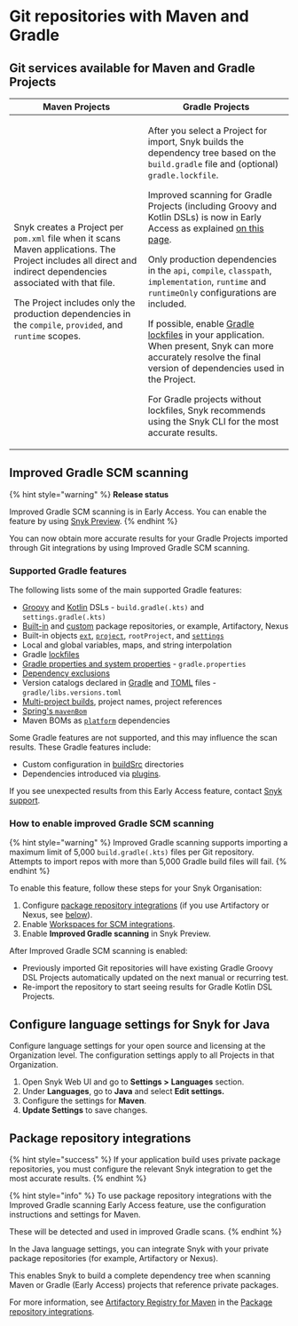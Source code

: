 # Git repositories with Maven and Gradle

## Git services available for Maven and Gradle Projects

| Maven Projects                                                                                                                                                                                                                                                                                                                              | Gradle Projects                                                                                                                                                                                                                                                                                                                                                                                                                                                                                                                                                                                                                                                                                                                                                                                                                                                                                                                                                                                                                            |
| ------------------------------------------------------------------------------------------------------------------------------------------------------------------------------------------------------------------------------------------------------------------------------------------------------------------------------------------- | ------------------------------------------------------------------------------------------------------------------------------------------------------------------------------------------------------------------------------------------------------------------------------------------------------------------------------------------------------------------------------------------------------------------------------------------------------------------------------------------------------------------------------------------------------------------------------------------------------------------------------------------------------------------------------------------------------------------------------------------------------------------------------------------------------------------------------------------------------------------------------------------------------------------------------------------------------------------------------------------------------------------------------------------ |
| <p>Snyk creates a Project per <code>pom.xml</code> file when it scans Maven applications. The Project includes all direct and indirect dependencies associated with that file. </p><p></p><p>The Project includes only the production dependencies in the <code>compile</code>, <code>provided</code>, and <code>runtime</code> scopes.</p> | <p></p><p>After you select a Project for import, Snyk builds the dependency tree based on the <code>build.gradle</code> file and (optional) <code>gradle.lockfile</code>. </p><p></p><p>Improved scanning for Gradle Projects (including Groovy and Kotlin DSLs) is now in Early Access as explained <a href="git-repositories-with-maven-and-gradle.md#improved-gradle-scm-scanning-early-access">on this page</a>.</p><p></p><p>Only production dependencies in the <code>api</code>, <code>compile</code>, <code>classpath</code>, <code>implementation</code>, <code>runtime</code> and <code>runtimeOnly</code> configurations are included. </p><p></p><p>If possible, enable <a href="https://docs.gradle.org/current/userguide/dependency_locking.html">Gradle lockfiles</a> in your application. When present, Snyk can more accurately resolve the final version of dependencies used in the Project. </p><p></p><p>For Gradle projects without lockfiles, Snyk recommends using the Snyk CLI for the most accurate results.</p> |

## Improved Gradle SCM scanning

{% hint style="warning" %}
**Release status**

Improved Gradle SCM scanning is in Early Access. You can enable the feature by using [Snyk Preview](../../snyk-admin/snyk-preview.md).
{% endhint %}

You can now obtain more accurate results for your Gradle Projects imported through Git integrations by using Improved Gradle SCM scanning.

### Supported Gradle features&#x20;

The following lists some of the main supported Gradle features:

* [Groovy](https://docs.gradle.org/current/userguide/groovy\_build\_script\_primer.html) and [Kotlin](https://docs.gradle.org/current/userguide/kotlin\_dsl.html) DSLs - `build.gradle(.kts)` and `settings.gradle(.kts)`
* [Built-in](https://docs.gradle.org/current/userguide/declaring\_repositories.html#sec:declaring\_public\_repository) and [custom](https://docs.gradle.org/current/userguide/declaring\_repositories.html#sec:declaring\_custom\_repository) package repositories, or example, Artifactory, Nexus
* Built-in objects [`ext`](https://docs.gradle.org/current/dsl/org.gradle.api.plugins.ExtraPropertiesExtension.html), [`project`](https://docs.gradle.org/current/dsl/org.gradle.api.Project.html), `rootProject`, and [`settings`](https://docs.gradle.org/current/dsl/org.gradle.api.initialization.Settings.html)
* Local and global variables, maps, and string interpolation
* Gradle [lockfiles](https://docs.gradle.org/current/userguide/dependency\_locking.html)
* [Gradle properties and system properties](https://docs.gradle.org/current/userguide/build\_environment.html#sec:gradle\_system\_properties) - `gradle.properties`
* [Dependency exclusions](https://docs.gradle.org/current/userguide/dependency\_downgrade\_and\_exclude.html#sec:excluding-transitive-deps)
* Version catalogs declared in [Gradle](https://docs.gradle.org/current/userguide/platforms.html#sub:version-catalog-declaration) and [TOML](https://docs.gradle.org/current/userguide/platforms.html#sub::toml-dependencies-format) files - `gradle/libs.versions.toml`
* [Multi-project builds](https://docs.gradle.org/current/userguide/declaring\_dependencies\_between\_subprojects.html), project names, project references
* [Spring's `mavenBom`](https://docs.spring.io/dependency-management-plugin/docs/current/reference/html/#dependency-management-configuration-bom-import)
* Maven BOMs as [`platform`](https://docs.gradle.org/current/userguide/platforms.html#sub:using-platform-to-control-transitive-deps) dependencies

Some Gradle features are not supported, and this may influence the scan results. These Gradle features include:

* Custom configuration in [buildSrc](https://docs.gradle.org/current/userguide/organizing\_gradle\_projects.html#sec:build\_sources) directories
* Dependencies introduced via [plugins](https://docs.gradle.org/current/userguide/plugins.html).

If you see unexpected results from this Early Access feature, contact [Snyk support](https://support.snyk.io/hc/en-us).

### How to enable improved Gradle SCM scanning

{% hint style="warning" %}
Improved Gradle scanning supports importing a maximum limit of 5,000 `build.gradle(.kts)` files per Git repository. Attempts to import repos with more than 5,000 Gradle build files will fail.
{% endhint %}

To enable this feature, follow these steps for your Snyk Organisation:

1. Configure [package repository integrations](../../scan-with-snyk/snyk-open-source/package-repository-integrations/) (if you use Artifactory or Nexus, see [below](git-repositories-with-maven-and-gradle.md#package-repository-integrations)).
2. Enable [Workspaces for SCM integrations](../../scm-ide-and-ci-cd-integrations/snyk-scm-integrations/introduction-to-git-repository-integrations/workspaces-for-scm-integrations.md).
3. Enable **Improved Gradle scanning** in Snyk Preview.

After Improved Gradle SCM scanning is enabled:

* Previously imported Git repositories will have existing Gradle Groovy DSL Projects automatically updated on the next manual or recurring test.
* Re-import the repository to start seeing results for Gradle Kotlin DSL Projects.

## Configure language settings for Snyk for Java

Configure language settings for your open source and licensing at the Organization level. The configuration settings apply to all Projects in that Organization.

1. Open Snyk Web UI and go to **Settings >** **Languages** section.
2. Under **Languages**, go to **Java** and select **Edit settings.**
3. Configure the settings for **Maven**.
4. **Update Settings** to save changes.

## Package repository integrations

{% hint style="success" %}
If your application build uses private package repositories, you must configure the relevant Snyk integration to get the most accurate results.&#x20;
{% endhint %}

{% hint style="info" %}
To use package repository integrations with the Improved Gradle scanning Early Access feature, use the configuration instructions and settings for Maven.&#x20;

These will be detected and used in improved Gradle scans.
{% endhint %}

In the Java language settings, you can integrate Snyk with your private package repositories (for example, Artifactory or Nexus).&#x20;

This enables Snyk to build a complete dependency tree when scanning Maven or Gradle (Early Access) projects that reference private packages.

For more information, see [Artifactory Registry for Maven](../../scan-with-snyk/snyk-open-source/package-repository-integrations/artifactory-package-repository-connection-setup/artifactory-registry-for-maven.md) in the [Package repository integrations](../../scan-with-snyk/snyk-open-source/package-repository-integrations/).

